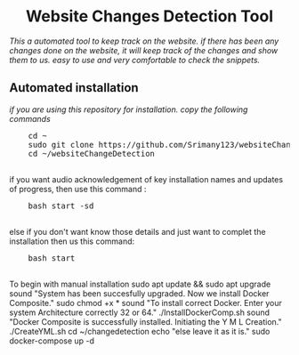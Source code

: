 <h1 align="center">Website Changes Detection Tool</h1>
<i>This a automated tool to keep track on the website. if there has been any changes done on the website, it will keep track of the changes and show them to us. easy to use and very comfortable to check the snippets.</i>

<h2>Automated installation</h2>
  
<i>if you are using this repository for installation. copy the following commands</i>
  
<div>
  <pre>
    cd ~
    sudo git clone https://github.com/Srimany123/websiteChangeDetection.git
    cd ~/websiteChangeDetection
   </pre>
  
  if you want audio acknowledgement of key installation names and updates of progress, then use this command : 
  
  <pre>
    <span>bash start -sd</span>
  </pre>
  else if you don't want know those details and just want to complet the installation then us this command:
  <pre>
    bash start
  </pre>
</div>

To begin with manual installation
sudo apt update && sudo apt upgrade
sound "System has been succesfully upgraded. Now we install Docker Composite."
sudo chmod +x *
sound "To install correct Docker. Enter your system Architecture correctly 32 or 64."
./InstallDockerComp.sh
sound "Docker Composite is successfully installed. Initiating the Y M L Creation."
./CreateYML.sh
cd ~/changedetection
echo "else leave it as it is."
sudo docker-compose up -d
